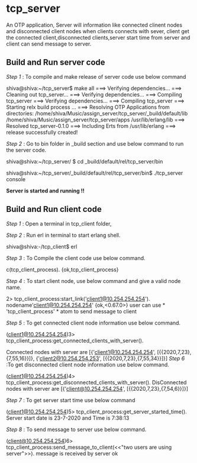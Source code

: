 tcp_server
==========

An OTP application, Server will information like connected clinent nodes and disconnected client nodes
when clients connects with sever, client get the connected client,disconnected clients,server start time
from server and client can send message to server.


Build and Run server code
-------------------------

*Step 1* : To compile and make release of server code use below command

shiva@shiva:~/tcp_server$ make all
===> Verifying dependencies...
===> Cleaning out tcp_server...
===> Verifying dependencies...
===> Compiling tcp_server
===> Verifying dependencies...
===> Compiling tcp_server
===> Starting relx build process ...
===> Resolving OTP Applications from directories:
          /home/shiva/Music/assign_server/tcp_server/_build/default/lib
          /home/shiva/Music/assign_server/tcp_server/apps
          /usr/lib/erlang/lib
===> Resolved tcp_server-0.1.0
===> Including Erts from /usr/lib/erlang
===> release successfully created!

*Step 2* : Go to bin folder in _build section and use below command to run the server code.

shiva@shiva:~/tcp_server/ $ cd _build/default/rel/tcp_server/bin

shiva@shiva:~/tcp_server/_build/default/rel/tcp_server/bin$ ./tcp_server console

**Server is started and running !!**
 
Build and Run client code
-------------------------

*Step 1* : Open a terminal in tcp_client folder,

*Step 2* : Run erl in terminal to start erlang shell.

shiva@shiva:-/tcp_client$ erl

*Step 3* : To Compile the client  code use below command.

 c(tcp_client_process).
{ok,tcp_client_process}

*Step 4* : To start client node, use below command and give a valid node name.

2> tcp_client_process:start_link('client1@10.254.254.254').
nodename'client1@10.254.254.254'
{ok,<0.67.0>}
 user can use * 'tcp_client_process' * atom to send message to client

*Step 5* : To get connected client node information use below command.

(client1@10.254.254.254)3> tcp_client_process:get_connected_clients_with_server().

Connected nodes with server are [{'client1@10.254.254.254',
                                     [{{2020,7,23},{7,55,16}}]},
                                 {'client2@10.254.254.253',
                                     [{{2020,7,23},{7,55,34}}]}]
*Step 6* :To get disconnected client node information use below command.

(client1@10.254.254.254)4> tcp_client_process:get_disconnected_clients_with_server().
DisConnected nodes with server are [{'client@10.254.254.254',
                                     [{{2020,7,23},{7,54,6}}]}]

*Step 7* : To get server start time use below command

(client1@10.254.254.254)5> tcp_client_process:get_server_started_time().
Server start date is 23-7-2020 and Time is 7:38:13

*Step 8* : To send message to server use below command.

(client@10.254.254.254)6> tcp_client_process:send_message_to_client(<<"two users are using server">>).
message is received by server
ok



